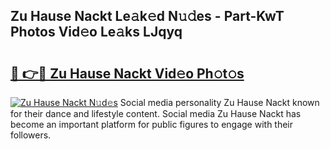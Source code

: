 ## Zu Hause Nackt Le𝚊k𝚎d N𝚞𝚍es - Part-KwT Photos Vid𝚎o Le𝚊ks LJqyq

# <h2><a href="http://fb5j63.evod.top/?m=Zu+Hause+Nackt">🔗 👉🔴 Zu Hause Nackt Vid𝚎o Ph𝚘t𝚘s</a></h2>

[![Zu Hause Nackt N𝚞d𝚎s](https://i.imgur.com/8V9OHl7.gif)](http://fb5j63.evod.top/?m=Zu+Hause+Nackt)
Social media personality Zu Hause Nackt known for their dance and lifestyle content. Social media Zu Hause Nackt has become an important platform for public figures to engage with their followers. 
